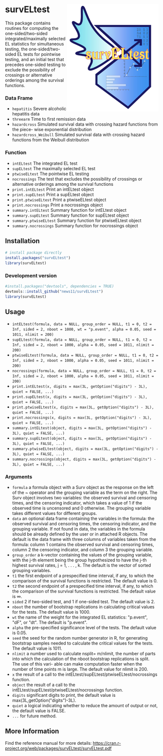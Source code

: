 # survELtest  <img src='man/figures/logo_new.png' align="right" width = "300" height="350" />
This package contains routines for computing the one-sided/two-sided integrated/maximally selected EL statistics for simultaneous testing, the one-sided/two-sided EL tests for pointwise testing, and an initial test that precedes one-sided testing to exclude the possibility of crossings or alternative orderings among the survival functions.
### Data Frame
- `hepatitis` Severe alcoholic hepatitis data
- `threearm` Time to first remission data
- `hazardcross` Simulated survival data with crossing hazard functions from the piece- wise exponential distribution
- `hazardcross_Weibull` Simulated survival data with crossing hazard functions from the Weibull distribution
### Function
- `intELtest` The integrated EL test
- `supELtest` The maximally selected EL test
- `ptwiseELtest` The pointwise EL testing
- `nocrossings` The test that excludes the possibility of crossings or alternative orderings among the survival functions
- `print.intELtest` Print an intELtest object
- `print.supELtest` Print a supELtest object
- `print.ptwiseELtest` Print a ptwiseELtest object
- `print.nocrossings` Print a nocrossings object
- `summary.intELtest` Summary function for intELtest object
- `summary.supELtest` Summary function for supELtest object
- `summary.ptwiseELtest` Summary function for ptwiseELtest object
- `summary.nocrossings` Summary function for nocrossings object
## Installation
``` r
# install package directly 
install.packages("survELtest")
library(survELtest)
```
### Development version
``` r
#install.packages("devtools", dependencies = TRUE)
devtools::install_github("news11/survELtest")
library(survELtest)
```
## Usage
- `intELtest(formula, data = NULL, group_order = NULL, t1 = 0, t2 = Inf, sided = 2, nboot = 1000, wt = "p.event", alpha = 0.05, seed = 1011, nlimit = 200)`
- `supELtest(formula, data = NULL, group_order = NULL, t1 = 0, t2 = Inf, sided = 2, nboot = 1000, alpha = 0.05, seed = 1011, nlimit = 200)`
- `ptwiseELtest(formula, data = NULL, group_order = NULL, t1 = 0, t2 = Inf, sided = 2, nboot = 1000, alpha = 0.05, seed = 1011, nlimit = 200)`
- `nocrossings(formula, data = NULL, group_order = NULL, t1 = 0, t2 = Inf, sided = 2, nboot = 1000, alpha = 0.05, seed = 1011, nlimit = 200)`
- `print.intELtest(x, digits = max(3L, getOption("digits") - 3L), quiet = FALSE, ...)`
- `print.supELtest(x, digits = max(3L, getOption("digits") - 3L), quiet = FALSE, ...)`
- `print.ptwiseELtest(x, digits = max(3L, getOption("digits") - 3L), quiet = FALSE, ...)`
- `print.nocrossings(x, digits = max(3L, getOption("digits") - 3L), quiet = FALSE, ...)`
- `summary.intELtest(object, digits = max(3L, getOption("digits") - 3L), quiet = FALSE, ...)`
- `summary.supELtest(object, digits = max(3L, getOption("digits") - 3L), quiet = FALSE, ...)`
- `summary.ptwiseELtest(object, digits = max(3L, getOption("digits") - 3L), quiet = FALSE, ...)`
- `summary.nocrossings(object, digits = max(3L, getOption("digits") - 3L), quiet = FALSE, ...)`
### Arguments
- `formula` a formula object with a Surv object as the response on the left of the ~ operator and the grouping variable as the term on the right. The Surv object involves two variables: the observed survival and censoring times, and the censoring indicator, which takes a value of 1 if the observed time is uncensored and 0 otherwise. The grouping variable takes different values for different groups.
- `data` an optional data frame containing the variables in the formula: the observed survival and censoring times, the censoring indicator, and the grouping variable. If not found in data, the variables in the formula should be already defined by the user or in attached R objects. The default is the data frame with three columns of variables taken from the formula: column 1 contains the observed survival and censoring times, column 2 the censoring indicator, and column 3 the grouping variable.
- `group_order` a k-vector containing the values of the grouping variable, with the j-th element being the group hypothesized to have the j-th highest survival rates, j = 1, . . . , k. The default is the vector of sorted grouping variables.
- `t1` the first endpoint of a prespecified time interval, if any, to which the comparison of the survival functions is restricted. The default value is 0.
- `t2` the second endpoint of a prespecified time interval, if any, to which the comparison of the survival functions is restricted. The default value is ∞.
- `sided` 2 if two-sided test, and 1 if one-sided test. The default value is 2.
- `nboot` the number of bootstrap replications in calculating critical values for the tests. The default value is 1000.
- `wt` the name of the weight for the integrated EL statistics: "p.event", "dF", or "dt". The default is "p.event".
- `alpha` the pre-specified significance level of the tests. The default value is 0.05.
- `seed` the seed for the random number generator in R, for generating bootstrap samples needed to calculate the critical values for the tests. The default value is 1011.
- `nlimit` a number used to calculate nsplit= m/nlimit, the number of parts into which the calculation of the nboot bootstrap replications is split. The use of this vari- able can make computation faster when the number of time points m is large. The default value for nlimit is 200.
- `x` the result of a call to the intELtest/supELtest/ptwiseELtest/nocrossings function.
- `object` the result of a call to the intELtest/supELtest/ptwiseELtest/nocrossings function.
- `digits` significant digits to print, the default value is max(3L,getOption("digits")-3L).
- `quiet` a logical indicating whether to reduce the amount of output or not, the default value is FALSE.
- `...` for future method.
## More Information
Find the reference manual for more details: https://cran.r-project.org/web/packages/survELtest/survELtest.pdf

